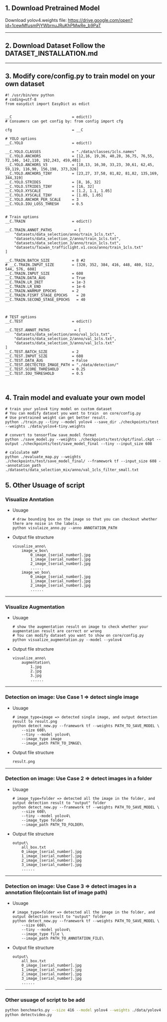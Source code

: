 ## 1. Download Pretrained Model
Download yolov4.weights file: https://drive.google.com/open?id=1cewMfusmPjYWbrnuJRuKhPMwRe_b9PaT

----
## 2. Download Dataset Follow the DATASET_INSTALLATION.md

----
## 3. Modify core/config.py to train model on your own dataset
```=python
#! /usr/bin/env python
# coding=utf-8
from easydict import EasyDict as edict


__C                           = edict()
# Consumers can get config by: from config import cfg

cfg                           = __C

# YOLO options
__C.YOLO                      = edict()

__C.YOLO.CLASSES              = "./data/classes/1cls.names"
__C.YOLO.ANCHORS              = [12,16, 19,36, 40,28, 36,75, 76,55, 72,146, 142,110, 192,243, 459,401]
__C.YOLO.ANCHORS_V3           = [10,13, 16,30, 33,23, 30,61, 62,45, 59,119, 116,90, 156,198, 373,326]
__C.YOLO.ANCHORS_TINY         = [23,27, 37,58, 81,82, 81,82, 135,169, 344,319]
__C.YOLO.STRIDES              = [8, 16, 32]
__C.YOLO.STRIDES_TINY         = [16, 32]
__C.YOLO.XYSCALE              = [1.2, 1.1, 1.05]
__C.YOLO.XYSCALE_TINY         = [1.05, 1.05]
__C.YOLO.ANCHOR_PER_SCALE     = 3
__C.YOLO.IOU_LOSS_THRESH      = 0.5


# Train options
__C.TRAIN                     = edict()

__C.TRAIN.ANNOT_PATHS          = [
    "datasets/data_selection/anno/train_1cls.txt",
    "datasets/data_selection_2/anno/train_1cls.txt",
    "datasets/data_selection_3/anno/train_1cls.txt",
    "datasets/Taiwan_trafficlight.v1.coco/anno/train_1cls.txt"
]

__C.TRAIN.BATCH_SIZE          = 8 #2
# __C.TRAIN.INPUT_SIZE        = [320, 352, 384, 416, 448, 480, 512, 544, 576, 608]
__C.TRAIN.INPUT_SIZE          = 608
__C.TRAIN.DATA_AUG            = True
__C.TRAIN.LR_INIT             = 1e-3
__C.TRAIN.LR_END              = 1e-6
__C.TRAIN.WARMUP_EPOCHS       = 2
__C.TRAIN.FISRT_STAGE_EPOCHS    = 20
__C.TRAIN.SECOND_STAGE_EPOCHS   = 40



# TEST options
__C.TEST                      = edict()

__C.TEST.ANNOT_PATHS           = [
    "datasets/data_selection/anno/val_1cls.txt",
    "datasets/data_selection_2/anno/val_1cls.txt",
    "datasets/data_selection_3/anno/val_1cls.txt"
]
__C.TEST.BATCH_SIZE           = 2
__C.TEST.INPUT_SIZE           = 608
__C.TEST.DATA_AUG             = False
__C.TEST.DECTECTED_IMAGE_PATH = "./data/detection/"
__C.TEST.SCORE_THRESHOLD      = 0.25
__C.TEST.IOU_THRESHOLD        = 0.5



```

## 4. Train model and evaluate your own model
```
# train your yolov4 tiny model on custom dataset 
# You can modify dataset you want to train  on core/config.py 
# Use pretrained weight can get better result.
python ./train.py --tiny --model yolov4 --save_dir ./checkpoints/test --weights ./data/yolov4-tiny.weights

# convert to tensorflow save_model format
python ./save_model.py --weights ./checkpoints/test/ckpt/final.ckpt --output ./checkpoints/test/save_model_final --tiny --input_size 608

# calculate mAP
python ./evaluate_map.py --weights ./checkpoints/test/save_model_final/ --framework tf --input_size 608 --annotation_path ./datasets/data_selection_mix/anno/val_1cls_filter_small.txt
```


## 5. Other Usuage of script
### Visualize Anntation
-   Usuage
    ```
    # draw bounding box on the image so that you can checkout whether there are noise in the labels.
    python visulaize_anno.py --anno ANNOTATION_PATH
    ```
-   Output file structure
    ```
    visualize_anno\
        image_w_box\
            0_image_[serial_number].jpg
            1_image_[serial_number].jpg
            2_image_[serial_number].jpg
            ......
        image_wo_box\
            0_image_[serial_number].jpg
            1_image_[serial_number].jpg
            2_image_[serial_number].jpg
            ......
    ```
----

### Visualize Augmentation 
-   Usuage
    ```
    # show the augmentation result on image to check whether your augmentation result are correct or wrong
    # You can modify dataset you want to show on core/config.py 
    python visualize_augmentation.py --model --yolov4
    ```
-   Output file structure
    ```
    visualize_anno\
        augmentation\
            1.jpg
            2.jpg
            3.jpg
            ......
    ```
----

### Detection on image: Use Case 1 => detect single image
-   Usuage
    ```
    # image_type=image => detected single image, and output detection result to result.png
    python detect_new.py --framework tf --weights PATH_TO_SAVE_MODEL \
        --size 608\
        --tiny --model yolov4\
        --image_type image
        --image_path PATH_TO_IMAGE\
    ```
-   Output file structure
    ```
    result.png
    ```

----
### Detection on image: Use Case 2 => detect images in a folder
-   Usuage
    ```
    # image_type=folder => detected all the image in the folder, and output detection result to "output" folder 
    python detect_new.py --framework tf --weights PATH_TO_SAVE_MODEL \
        --size 608\
        --tiny --model yolov4\
        --image_type folder
        --image_path PATH_TO_FOLDER\
    ```
-   Output file structure
    ```
    output\
        all_box.txt
        0_image_[serial_number].jpg
        1_image_[serial_number].jpg
        2_image_[serial_number].jpg
        3_image_[serial_number].jpg
        ......
    ```

----
### Detection on image: Use Case 3 => detect images in a annotation file(contain list of image path)
-   Usuage
    ```
    # image_type=folder => detected all the image in the folder, and output detection result to "output" folder 
    python detect_new.py --framework tf --weights PATH_TO_SAVE_MODEL \
        --size 608\
        --tiny --model yolov4\
        --image_type file \
        --image_path PATH_TO_ANNOTATION_FILE\
    ```
-   Output file structure
    ```
    output\
        all_box.txt
        0_image_[serial_number].jpg
        1_image_[serial_number].jpg
        2_image_[serial_number].jpg
        3_image_[serial_number].jpg
        ......
    ```

----

### Other usuage of script to be add
```bash
python benchmarks.py --size 416 --model yolov4 --weights ./data/yolov4.weights
python detectvideo.py
```
